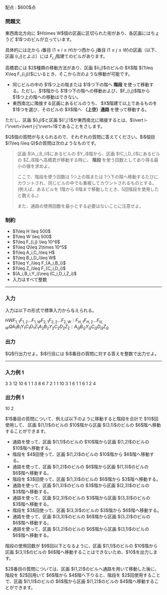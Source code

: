 
<div>

<span>

<span>

<p>
配点 : $600$点
</p>

<div>

<section>

### **問題文**

<p>
東西南北方向に $H\times W$個の区画に区切られた街があり、各区画にはちょうど $1$つのビルが立っています。

具体的には北から $i$番目 $(1\leq i\leq H)$かつ西から $j$番目 $(1\leq j\leq W)$の区画（以下、区画 $(i,j)$とよぶ）には $F_{i,j}$階建てのビルがあります。
</p>

<p>
高橋君には $2$種類の移動方法があり、区画 $(i,j)$のビルの $X$階 $(1\leq X\leq F_{i,j})$にいるとき、そこから次のような移動が可能です。
</p>

<ul>

<li>
同じビルの中の $1$つ上の階または $1$つ下の階へ 
<strong>
階段
</strong>
を使って移動する。ただし、$1$階から $1$つ下の階への移動および、$F_{i,j}$階から $1$つ上の階への移動はできない。
</li>

<li>
東西南北に隣接する区画にあるビルのうち、 $X$階建て以上であるものを $1$つを選び、そのビルの $X$階へ 
<strong>
（上空）通路
</strong>
を使って移動する。
</li>

</ul>

<p>
ただし、区画 $(i,j)$と区画 $(i',j')$が東西南北に隣接するとは、$\lvert i-i'\rvert+\lvert j-j'\rvert=1$であることをさします。
</p>

<p>
$Q$個の質問が与えられるので、それぞれの質問に答えてください。$i$個目 $(1\leq i\leq Q)$の質問は次のようなものです。
</p>

<blockquote>

<p>
区画 $(A_i,B_i)$にあるビルの $Y_i$階から、区画 $(C_i,D_i)$にあるビルの $Z_i$階へ高橋君が移動する時に、

<strong>
階段
</strong>
を使う回数としてあり得る最小の値を求めよ。

ここで、階段を使う回数は $1$つ上の階または $1$つ下の階へ移動するたびにカウントされ、同じビルの中でも重複してカウントされるものとする。
(例えば、あるビルを $1$階から $6$階まで移動したとき、$5$回階段を使用したと数える。)

また、通路の使用回数を最小とする必要はないことに注意せよ。
</p>

</blockquote>

</section>

</div>

<div>

<section>

### **制約**

<ul>

<li>
$1\leq H \leq 500$
</li>

<li>
$1\leq W \leq 500$
</li>

<li>
$1\leq F_{i,j} \leq 10^6$
</li>

<li>
$1\leq Q\leq 2\times 10^5$
</li>

<li>
$1\leq A_i,C_i\leq H$
</li>

<li>
$1\leq B_i,D_i\leq W$
</li>

<li>
$1\leq Y_i\leq F_{A_i,B_i}$
</li>

<li>
$1\leq Z_i\leq F_{C_i,D_i}$
</li>

<li>
$(A_i,B_i,Y_i)\neq (C_i,D_i,Z_i)$
</li>

<li>
入力はすべて整数
</li>

</ul>

</section>

</div>

---

<div>

<div>

<section>

### **入力**

<p>
入力は以下の形式で標準入力から与えられる。
</p>

<div>

$H$$W$$F_{1,1}$$F_{1,2}$$\ldots$$F_{1,W}$$F_{2,1}$$F_{2,2}$$\ldots$$F_{2,W}$$\vdots$$F_{H,1}$$F_{H,2}$$\ldots$$F_{H,W}$$Q$$A_1$$B_1$$Y_1$$C_1$$D_1$$Z_1$$A_2$$B_2$$Y_2$$C_2$$D_2$$Z_2$$\vdots$$A_Q$$B_Q$$Y_Q$$C_Q$$D_Q$$Z_Q$
</div>

</section>

</div>

<div>

<section>

### **出力**

<p>
$Q$行出力せよ。$i$行目には $i$番目の質問に対する答えを整数で出力せよ。
</p>

</section>

</div>

</div>

---

<div>

<section>

### **入力例 1**

<div>

3 3
12 10 6
1 1 3
8 6 7
2
1 1 10 3 1 6
1 1 6 1 2 4

</div>

</section>

</div>

<div>

<section>

### **出力例 1**

<div>

10
2

</div>

<p>
$1$番目の質問について、例えば以下のように移動すると階段を合計で $10$回使用して、
区画 $(1,1)$のビルの $10$階から区画 $(3,1)$のビルの $6$階へ移動することができます。
</p>

<ul>

<li>
通路を使って、区画 $(1,1)$のビルの $10$階から区画 $(1,2)$のビルの $10$階へ移動する。
</li>

<li>
階段を $4$回使って、区画 $(1,2)$のビルの $10$階から $6$階へ移動する。
</li>

<li>
通路を使って、区画 $(1,2)$のビルの $6$階から区画 $(1,3)$のビルの $6$階へ移動する。
</li>

<li>
階段を $3$回使って、区画 $(1,3)$のビルの $6$階から $3$階へ移動する。
</li>

<li>
通路を使って、区画 $(1,3)$のビルの $3$階から区画 $(2,3)$のビルの $3$階へ移動する。
</li>

<li>
通路を使って、区画 $(2,3)$のビルの $3$階から区画 $(3,3)$のビルの $3$階へ移動する。
</li>

<li>
階段を $3$回使って、区画 $(3,3)$のビルの $3$階から $6$階へ移動する。
</li>

<li>
通路を使って、区画 $(3,3)$のビルの $6$階から区画 $(3,2)$のビルの $6$階へ移動する。
</li>

<li>
通路を使って、区画 $(3,2)$のビルの $6$階から区画 $(3,1)$のビルの $6$階へ移動する。
</li>

</ul>

<p>
階段の使用回数が $9$回以下となるように、区画 $(1,1)$のビルの $10$階から区画 $(3,1)$のビルの $6$階へ移動することはできないため、$10$を出力します。
</p>

<p>
$2$番目の質問については、区画 $(1,2)$のビルへ通路を用いて移動した後に、階段を $2$回用いて $6$階から $4$階へ下りると、階段を $2$回使用することで、区画 $(1,1)$のビルの $6$階から区画 $(1,2)$のビルの $4$階へ移動することができます。
</p>

</section>

</div>

</span>

</span>

</div>
